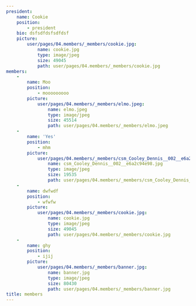 ```yaml
---
president:
    name: Cookie
    position:
        - president
    bio: dsfsdfdsfsdfdsf
    picture:
        user/pages/04.members/_members/cookie.jpg:
            name: cookie.jpg
            type: image/jpeg
            size: 49045
            path: user/pages/04.members/_members/cookie.jpg
members:
    -
        name: Moo
        position:
            - mooooooooo
        picture:
            user/pages/04.members/_members/elmo.jpeg:
                name: elmo.jpeg
                type: image/jpeg
                size: 45514
                path: user/pages/04.members/_members/elmo.jpeg
    -
        name: 'Yes'
        position:
            - mhm
        picture:
            user/pages/04.members/_members/csm_Cooley_Dennis__002__e6a2c94e98.jpg:
                name: csm_Cooley_Dennis__002__e6a2c94e98.jpg
                type: image/jpeg
                size: 19535
                path: user/pages/04.members/_members/csm_Cooley_Dennis__002__e6a2c94e98.jpg
    -
        name: dwfwdf
        position:
            - wfwfw
        picture:
            user/pages/04.members/_members/cookie.jpg:
                name: cookie.jpg
                type: image/jpeg
                size: 49045
                path: user/pages/04.members/_members/cookie.jpg
    -
        name: ghy
        position:
            - ijij
        picture:
            user/pages/04.members/_members/banner.jpg:
                name: banner.jpg
                type: image/jpeg
                size: 80430
                path: user/pages/04.members/_members/banner.jpg
title: members
---
```


